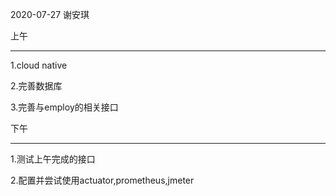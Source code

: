 2020-07-27  谢安琪

上午

----------

1.cloud native

2.完善数据库

3.完善与employ的相关接口



下午

-------

1.测试上午完成的接口

2.配置并尝试使用actuator,prometheus,jmeter